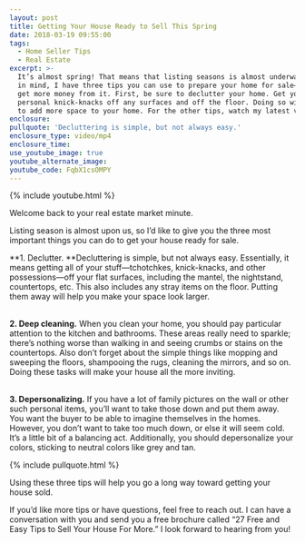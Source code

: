 ```yaml
---
layout: post
title: Getting Your House Ready to Sell This Spring
date: 2018-03-19 09:55:00
tags:
  - Home Seller Tips
  - Real Estate
excerpt: >-
  It’s almost spring! That means that listing seasons is almost underway. That
  in mind, I have three tips you can use to prepare your home for sale—and to
  get more money from it. First, be sure to declutter your home. Get your
  personal knick-knacks off any surfaces and off the floor. Doing so will appear
  to add more space to your home. For the other tips, watch my latest video.
enclosure:
pullquote: 'Decluttering is simple, but not always easy.'
enclosure_type: video/mp4
enclosure_time:
use_youtube_image: true
youtube_alternate_image:
youtube_code: FqbX1csOMPY
---
```


{% include youtube.html %}

Welcome back to your real estate market minute.

Listing season is almost upon us, so I’d like to give you the three most important things you can do to get your house ready for sale.

**1. Declutter.&nbsp;**Decluttering is simple, but not always easy. Essentially, it means getting all of your stuff—tchotchkes, knick-knacks, and other possessions—off your flat surfaces, including the mantel, the nightstand, countertops, etc. This also includes any stray items on the floor. Putting them away will help you make your space look larger.<br>&nbsp;

**2. Deep cleaning.** When you clean your home, you should pay particular attention to the kitchen and bathrooms. These areas really need to sparkle; there’s nothing worse than walking in and seeing crumbs or stains on the countertops. Also don’t forget about the simple things like mopping and sweeping the floors, shampooing the rugs, cleaning the mirrors, and so on. Doing these tasks will make your house all the more inviting.<br>&nbsp;

**3. Depersonalizing.** If you have a lot of family pictures on the wall or other such personal items, you’ll want to take those down and put them away. You want the buyer to be able to imagine themselves in the homes. However, you don’t want to take too much down, or else it will seem cold. It’s a little bit of a balancing act. Additionally, you should depersonalize your colors, sticking to neutral colors like grey and tan.

{% include pullquote.html %}

Using these three tips will help you go a long way toward getting your house sold.

If you’d like more tips or have questions, feel free to reach out. I can have a conversation with you and send you a free brochure called “27 Free and Easy Tips to Sell Your House For More.” I look forward to hearing from you!